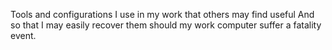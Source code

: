Tools and configurations I use in my work that others may find useful
And so that I may easily recover them should my work computer suffer a fatality event.
